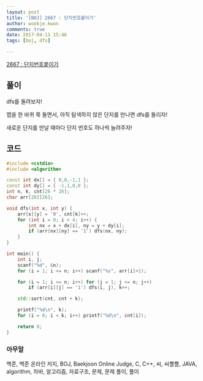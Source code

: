 ```yaml
---
layout: post
title: '[BOJ] 2667 : 단지번호붙이기'
author: wookje.kwon
comments: true
date: 2017-04-11 15:46
tags: [boj, dfs]

---
```


[2667 : 단지번호붙이기](https://www.acmicpc.net/problem/2667)

## 풀이

dfs를 돌려보자!

맵을 한 바퀴 쭉 돌면서, 아직 탐색하지 않은 단지를 만나면 dfs를 돌리자!

새로운 단지를 만날 때마다 단지 번호도 하나씩 늘려주자!

## 코드

```cpp
#include <cstdio>
#include <algorithm>

const int dx[] = { 0,0,-1,1 };
const int dy[] = { -1,1,0,0 };
int n, k, cnt[26 * 26];
char arr[26][26];

void dfs(int x, int y) {
	arr[x][y] = '0', cnt[k]++;
	for (int i = 0; i < 4; i++) {
		int nx = x + dx[i], ny = y + dy[i];
		if (arr[nx][ny] == '1') dfs(nx, ny);
	}
}

int main() {
	int i, j;
	scanf("%d", &n);
	for (i = 1; i <= n; i++) scanf("%s", arr[i]+1);

    for (i = 1; i <= n; i++) for (j = 1; j <= n; j++)
		if (arr[i][j] == '1') dfs(i, j), k++;

	std::sort(cnt, cnt + k);

    printf("%d\n", k);
	for (i = 0; i < k; i++) printf("%d\n", cnt[i]);

	return 0;
}
```

### 아무말  
백준, 백준 온라인 저지, BOJ, Baekjoon Online Judge, C, C++, 씨, 씨쁠쁠, JAVA, algorithm, 자바, 알고리즘, 자료구조, 문제, 문제 풀이, 풀이
